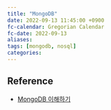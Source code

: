 ```yaml
---
title: "MongoDB"
date: 2022-09-13 11:45:00 +0900
fc-calendar: Gregorian Calendar
fc-date: 2022-09-13
aliases: 
tags: [mongodb, nosql]
categories: 
---
```


## Reference

- [MongoDB 이해하기](https://kciter.so/posts/about-mongodb)